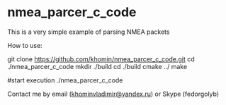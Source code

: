 # nmea_parcer_c_code
This is a very simple example of parsing NMEA packets

How to use:

git clone https://github.com/khomin/nmea_parcer_c_code.git
cd ./nmea_parcer_c_code
mkdir ./build
cd ./build
cmake ../
make

#start execution
./nmea_parcer_c_code

Contact me by email (khominvladimir@yandex.ru) or Skype (fedorgolyb)
